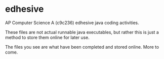 # edhesive
AP Computer Science A (c9c236) edhesive java coding activities.

These files are not actual runnable java executables, but rather this is just a method to store them online for later use.

The files you see are what have been completed and stored online. More to come.
